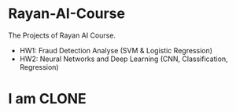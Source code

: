 # Rayan-AI-Course
The Projects of Rayan AI Course.

- HW1: Fraud Detection Analyse (SVM & Logistic Regression)
- HW2: Neural Networks and Deep Learning (CNN, Classification, Regression)

# I am CLONE
